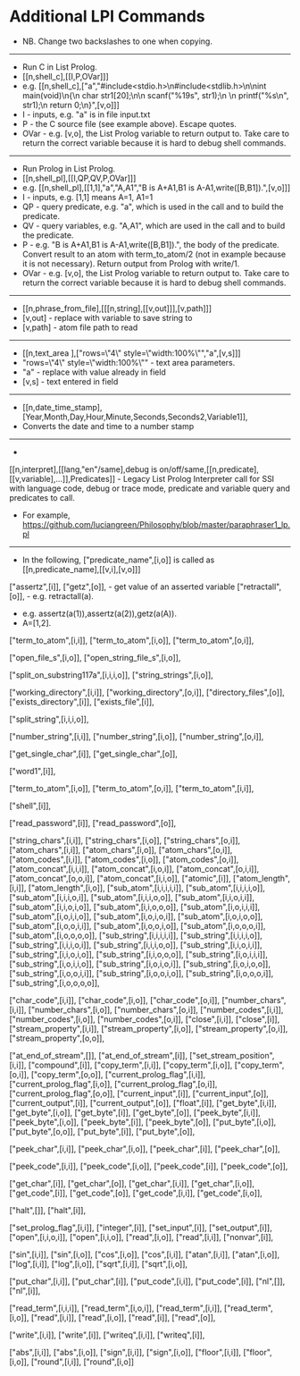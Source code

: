 # Additional LPI Commands

* NB. Change two backslashes to one when copying.
---
 * Run C in List Prolog.
 * [[n,shell_c],[[I,P,OVar]]]
 * e.g. [[n,shell_c],["a","#include<stdio.h>\n#include<stdlib.h>\n\nint main(void)\n{\n   char str1[20];\n\n   scanf(\"%19s\", str1);\n   \n   printf(\"%s\\n\", str1);\n return 0;\n}",[v,o]]]
 * I - inputs, e.g. "a" is in file input.txt
 * P - the C source file (see example above). Escape quotes.
 * OVar - e.g. [v,o], the List Prolog variable to return output to. Take care to return the correct variable because it is hard to debug shell commands.
 ---
 * Run Prolog in List Prolog.
 * [[n,shell_pl],[[I,QP,QV,P,OVar]]]
 * e.g. [[n,shell_pl],[[1,1],"a","A,A1","B is A+A1,B1 is A-A1,write([B,B1]).",[v,o]]]
 * I - inputs, e.g. [1,1] means A=1, A1=1
 * QP - query predicate, e.g. "a", which is used in the call and to build the predicate.
 * QV - query variables, e.g. "A,A1", which are used in the call and to build the predicate.
 * P - e.g. "B is A+A1,B1 is A-A1,write([B,B1]).", the body of the predicate. Convert result to an atom with term_to_atom/2 (not in example because it is not necessary). Return output from Prolog with write/1.
 * OVar - e.g. [v,o], the List Prolog variable to return output to. Take care to return the correct variable because it is hard to debug shell commands.
 ---
 * [[n,phrase_from_file],[[[n,string],[[v,out]]],[v,path]]]
 * [v,out] - replace with variable to save string to
 * [v,path] - atom file path to read
 ---
 * [[n,text_area
],["rows=\\"4\\" style=\\"width:100%\\"","a",[v,s]]]
 * "rows=\\"4\\" style=\\"width:100%\\"" - text area parameters.
 * "a" - replace with value already in field
 * [v,s] - text entered in field
---
 * [[n,date_time_stamp],[Year,Month,Day,Hour,Minute,Seconds,Seconds2,Variable1]],
 * Converts the date and time to a number stamp
---
 * 	
[[n,interpret],[[lang,"en"/same],debug is on/off/same,[[n,predicate],[[v,variable],...]],Predicates]] - Legacy List Prolog Interpreter call for SSI with language code, debug or trace mode, predicate and variable query and predicates to call.
 * For example, https://github.com/luciangreen/Philosophy/blob/master/paraphraser1_lp.pl
---
* In the following, ["predicate_name",[i,o]] is called as [[n,predicate_name],[[v,i],[v,o]]]

 ["assertz",[i]],
 ["getz",[o]], - get value of an asserted variable
 ["retractall",[o]], - e.g. retractall(a).
 
 * e.g. assertz(a(1)),assertz(a(2)),getz(a(A)).
 * A=[1,2].

 ["term_to_atom",[i,i]],
 ["term_to_atom",[i,o]],
 ["term_to_atom",[o,i]],

 ["open_file_s",[i,o]],
 ["open_string_file_s",[i,o]],

 ["split_on_substring117a",[i,i,i,o]],
 ["string_strings",[i,o]],

 ["working_directory",[i,i]],
 ["working_directory",[o,i]],
 ["directory_files",[o]],
 ["exists_directory",[i]],
 ["exists_file",[i]],

 ["split_string",[i,i,i,o]],

 ["number_string",[i,i]],
 ["number_string",[i,o]],
 ["number_string",[o,i]],

 ["get_single_char",[i]],
 ["get_single_char",[o]],

 ["word1",[i]],

 ["term_to_atom",[i,o]],
 ["term_to_atom",[o,i]],
 ["term_to_atom",[i,i]],

 ["shell",[i]],
 
 ["read_password",[i]],
 ["read_password",[o]],

 ["string_chars",[i,i]],
 ["string_chars",[i,o]],
 ["string_chars",[o,i]],
 ["atom_chars",[i,i]],
 ["atom_chars",[i,o]],
 ["atom_chars",[o,i]],
 ["atom_codes",[i,i]],
 ["atom_codes",[i,o]],
 ["atom_codes",[o,i]],
 ["atom_concat",[i,i,i]],
 ["atom_concat",[i,o,i]],
 ["atom_concat",[o,i,i]],
 ["atom_concat",[o,o,i]],
 ["atom_concat",[i,i,o]],
 ["atomic",[i]],
 ["atom_length",[i,i]],
 ["atom_length",[i,o]],
 ["sub_atom",[i,i,i,i,i]],
 ["sub_atom",[i,i,i,i,o]],
 ["sub_atom",[i,i,i,o,i]],
 ["sub_atom",[i,i,i,o,o]],
 ["sub_atom",[i,i,o,i,i]],
 ["sub_atom",[i,i,o,i,o]],
 ["sub_atom",[i,i,o,o,o]],
 ["sub_atom",[i,o,i,i,i]],
 ["sub_atom",[i,o,i,i,o]],
 ["sub_atom",[i,o,i,o,i]],
 ["sub_atom",[i,o,i,o,o]],
 ["sub_atom",[i,o,o,i,i]],
 ["sub_atom",[i,o,o,i,o]],
 ["sub_atom",[i,o,o,o,i]],
 ["sub_atom",[i,o,o,o,o]],
 ["sub_string",[i,i,i,i,i]],
 ["sub_string",[i,i,i,i,o]],
 ["sub_string",[i,i,i,o,i]],
 ["sub_string",[i,i,i,o,o]],
 ["sub_string",[i,i,o,i,i]],
 ["sub_string",[i,i,o,i,o]],
 ["sub_string",[i,i,o,o,o]],
 ["sub_string",[i,o,i,i,i]],
 ["sub_string",[i,o,i,i,o]],
 ["sub_string",[i,o,i,o,i]],
 ["sub_string",[i,o,i,o,o]],
 ["sub_string",[i,o,o,i,i]],
 ["sub_string",[i,o,o,i,o]],
 ["sub_string",[i,o,o,o,i]],
 ["sub_string",[i,o,o,o,o]],

 ["char_code",[i,i]],
 ["char_code",[i,o]],
 ["char_code",[o,i]],
 ["number_chars",[i,i]],
 ["number_chars",[i,o]],
 ["number_chars",[o,i]],
 ["number_codes",[i,i]],
 ["number_codes",[i,o]],
 ["number_codes",[o,i]],
 ["close",[i,i]],
 ["close",[i]],
 ["stream_property",[i,i]],
 ["stream_property",[i,o]],
 ["stream_property",[o,i]],
 ["stream_property",[o,o]],

 ["at_end_of_stream",[]],
 ["at_end_of_stream",[i]],
 ["set_stream_position",[i,i]],
 ["compound",[i]],
 ["copy_term",[i,i]],
 ["copy_term",[i,o]],
 ["copy_term",[o,i]],
 ["copy_term",[o,o]],
 ["current_prolog_flag",[i,i]],
 ["current_prolog_flag",[i,o]],
 ["current_prolog_flag",[o,i]],
 ["current_prolog_flag",[o,o]],
 ["current_input",[i]],
 ["current_input",[o]],
 ["current_output",[i]],
 ["current_output",[o]],
 ["float",[i]],
 ["get_byte",[i,i]],
 ["get_byte",[i,o]],
 ["get_byte",[i]],
 ["get_byte",[o]],
 ["peek_byte",[i,i]],
 ["peek_byte",[i,o]],
 ["peek_byte",[i]],
 ["peek_byte",[o]],
 ["put_byte",[i,o]],
 ["put_byte",[o,o]],
 ["put_byte",[i]],
 ["put_byte",[o]],
 
 ["peek_char",[i,i]],
 ["peek_char",[i,o]],
 ["peek_char",[i]],
 ["peek_char",[o]],

 ["peek_code",[i,i]],
 ["peek_code",[i,o]],
 ["peek_code",[i]],
 ["peek_code",[o]],
 
 ["get_char",[i]],
 ["get_char",[o]],
 ["get_char",[i,i]],
 ["get_char",[i,o]],
 ["get_code",[i]],
 ["get_code",[o]],
 ["get_code",[i,i]],
 ["get_code",[i,o]],
 
 ["halt",[]],
 ["halt",[i]],

 ["set_prolog_flag",[i,i]],
 ["integer",[i]],
 ["set_input",[i]],
 ["set_output",[i]],
 ["open",[i,i,o,i]],
 ["open",[i,i,o]],
 ["read",[i,o]],
 ["read",[i,i]],
 ["nonvar",[i]],

 ["sin",[i,i]],
 ["sin",[i,o]],
 ["cos",[i,o]],
 ["cos",[i,i]],
 ["atan",[i,i]],
 ["atan",[i,o]],
 ["log",[i,i]],
 ["log",[i,o]],
 ["sqrt",[i,i]],
 ["sqrt",[i,o]],

 ["put_char",[i,i]],
 ["put_char",[i]],
 ["put_code",[i,i]],
 ["put_code",[i]],
 ["nl",[]],
 ["nl",[i]],
 
 ["read_term",[i,i,i]],
 ["read_term",[i,o,i]],
 ["read_term",[i,i]],
 ["read_term",[i,o]],
 ["read",[i,i]],
 ["read",[i,o]],
 ["read",[i]],
 ["read",[o]],

 ["write",[i,i]],
 ["write",[i]],
 ["writeq",[i,i]],
 ["writeq",[i]],

 ["abs",[i,i]],
 ["abs",[i,o]],
 ["sign",[i,i]],
 ["sign",[i,o]],
 ["floor",[i,i]],
 ["floor",[i,o]],
 ["round",[i,i]],
 ["round",[i,o]]
